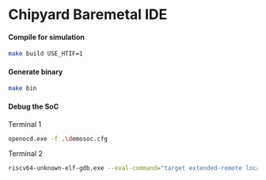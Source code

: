 # Chipyard Baremetal IDE

#### Compile for simulation

```bash
make build USE_HTIF=1
```

#### Generate binary

```bash
make bin
```

#### Debug the SoC

Terminal 1

```bash
openocd.exe -f .\demosoc.cfg
```

Terminal 2

```bash
riscv64-unknown-elf-gdb.exe --eval-command="target extended-remote localhost:3333"
```
